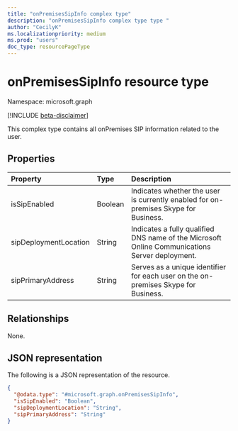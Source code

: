 ```yaml
---
title: "onPremisesSipInfo complex type"
description: "onPremisesSipInfo complex type type "
author: "CecilyK"
ms.localizationpriority: medium
ms.prod: "users"
doc_type: resourcePageType
---
```


# onPremisesSipInfo resource type

Namespace: microsoft.graph

[!INCLUDE [beta-disclaimer](../../includes/beta-disclaimer.md)]

This complex type contains all onPremises SIP information related to the user.

## Properties

| Property              | Type    | Description                                                                                    |
|:----------------------|:--------|:-----------------------------------------------------------------------------------------------|
| isSipEnabled          | Boolean | Indicates whether the user is currently enabled for on-premises Skype for Business.            |
| sipDeploymentLocation | String  | Indicates a fully qualified DNS name of the Microsoft Online Communications Server deployment. |
| sipPrimaryAddress     | String  | Serves as a unique identifier for each user on the on-premises Skype for Business.             |

## Relationships

None.

## JSON representation

The following is a JSON representation of the resource.
<!-- {
  "blockType": "resource",
  "@odata.type": "microsoft.graph.onPremisesSipInfo"
}
-->
``` json
{
  "@odata.type": "#microsoft.graph.onPremisesSipInfo",
  "isSipEnabled": "Boolean",
  "sipDeploymentLocation": "String",
  "sipPrimaryAddress": "String"
}
```

